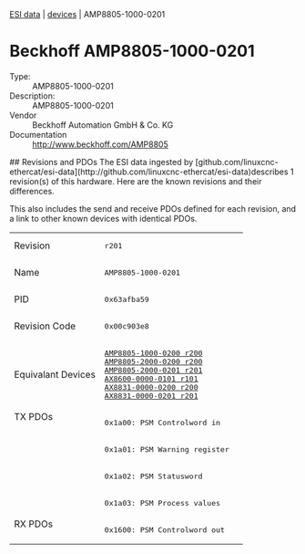 <div class="nav"><a href="/esi-data">ESI data</a> | <a href="/esi-data/devices">devices</a> | AMP8805-1000-0201</div>

#  Beckhoff AMP8805-1000-0201

<dl>
  <dt>Type:</dt><dd>AMP8805-1000-0201</dd>
  <dt>Description:</dt><dd>AMP8805-1000-0201</dd>
  <dt>Vendor</dt><dd>Beckhoff Automation GmbH & Co. KG</dd>
  <dt>Documentation</dt><dd><a href="http://www.beckhoff.com/AMP8805">http://www.beckhoff.com/AMP8805</a></dd>
</dl>
## Revisions and PDOs
The ESI data ingested by [github.com/linuxcnc-ethercat/esi-data](http://github.com/linuxcnc-ethercat/esi-data)describes 1 revision(s) of this hardware.  Here are the known revisions and their differences.

This also includes the send and receive PDOs defined for each revision, and a link to other known devices with identical PDOs.

<table>
<tr >
<td class="first">Revision</td>
<td ><pre>r201</pre></td>
</tr>
<tr >
<td class="first">Name</td>
<td ><pre>AMP8805-1000-0201</pre></td>
</tr>
<tr >
<td class="first">PID</td>
<td ><pre>0x63afba59</pre></td>
</tr>
<tr >
<td class="first">Revision Code</td>
<td ><pre>0x00c903e8</pre></td>
</tr>
<tr >
<td class="first">Equivalant Devices</td>
<td ><pre><a href="AMP8805-1000-0200">AMP8805-1000-0200 r200</a><br/><a href="AMP8805-2000-0200">AMP8805-2000-0200 r200</a><br/><a href="AMP8805-2000-0201">AMP8805-2000-0201 r201</a><br/><a href="AX8600-0000-0101">AX8600-0000-0101 r101</a><br/><a href="AX8831-0000-0200">AX8831-0000-0200 r200</a><br/><a href="AX8831-0000-0201">AX8831-0000-0201 r201</a></pre></td>
</tr>
<tr class="txpdo pdosection">
<td class="first" rowspan=4 valign=top>TX PDOs</td>
<td><pre>0x1a00: PSM Controlword in</pre></td>
<td></td>
</tr>
<tr class="txpdo pdosection">
<td ><pre>0x1a01: PSM Warning register</pre></td>
</tr>
<tr class="txpdo pdosection">
<td ><pre>0x1a02: PSM Statusword</pre></td>
</tr>
<tr class="txpdo pdosection">
<td ><pre>0x1a03: PSM Process values</pre></td>
</tr>
<tr class="rxpdo pdosection">
<td class="first" rowspan=1 valign=top>RX PDOs</td>
<td><pre>0x1600: PSM Controlword out</pre></td>
<td></td>
</tr>
</table>

